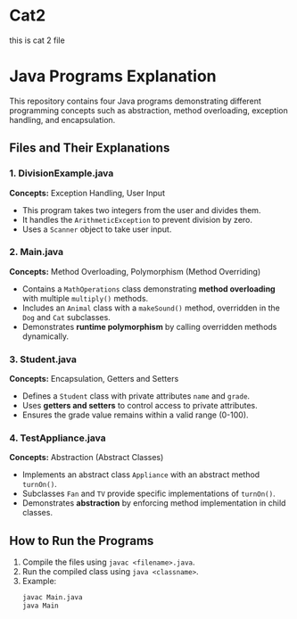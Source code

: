 # Cat2
this is cat 2 file
# Java Programs Explanation

This repository contains four Java programs demonstrating different programming concepts such as abstraction, method overloading, exception handling, and encapsulation.

## Files and Their Explanations

### 1. DivisionExample.java
**Concepts:** Exception Handling, User Input  
- This program takes two integers from the user and divides them.  
- It handles the `ArithmeticException` to prevent division by zero.  
- Uses a `Scanner` object to take user input.  

### 2. Main.java
**Concepts:** Method Overloading, Polymorphism (Method Overriding)  
- Contains a `MathOperations` class demonstrating **method overloading** with multiple `multiply()` methods.  
- Includes an `Animal` class with a `makeSound()` method, overridden in the `Dog` and `Cat` subclasses.  
- Demonstrates **runtime polymorphism** by calling overridden methods dynamically.  

### 3. Student.java
**Concepts:** Encapsulation, Getters and Setters  
- Defines a `Student` class with private attributes `name` and `grade`.  
- Uses **getters and setters** to control access to private attributes.  
- Ensures the grade value remains within a valid range (0-100).  

### 4. TestAppliance.java
**Concepts:** Abstraction (Abstract Classes)  
- Implements an abstract class `Appliance` with an abstract method `turnOn()`.  
- Subclasses `Fan` and `TV` provide specific implementations of `turnOn()`.  
- Demonstrates **abstraction** by enforcing method implementation in child classes.  

## How to Run the Programs
1. Compile the files using `javac <filename>.java`.  
2. Run the compiled class using `java <classname>`.  
3. Example:  
   ```sh
   javac Main.java
   java Main
